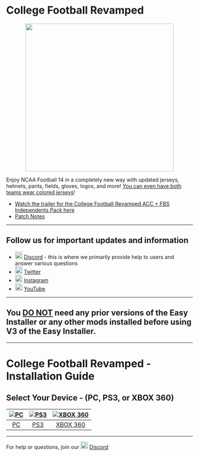 # College Football Revamped

<p align="center">
  <img width="400" src="https://github.com/cfbrevamped/CFBR/blob/master/assets/images/CFBR.png">
</p>

Enjoy NCAA Football 14 in a completely new way with updated jerseys, helmets, pants, fields, gloves, logos, and more! [You can even have both teams wear colored jerseys](https://raw.githubusercontent.com/cfbrevamped/CFBR/master/assets/images/Color_V_Color.jpg)!

- [Watch the trailer for the College Football Revamped ACC + FBS Independents Pack here](https://twitter.com/CFBRevamped/status/1307094068879597568)
- [Patch Notes](https://i.imgur.com/INAdo18.png)

---------
## Follow us for important updates and information
- <img width="20" src="https://logo-logos.com/wp-content/uploads/2018/03/Discord_icon.png"> [Discord](https://discord.com/invite/cfbr) - this is where we primarily provide help to users and answer various questions
- <img width="20" src="https://1000logos.net/wp-content/uploads/2017/06/Twitter-Logo.png"> [Twitter](https://twitter.com/CFBRevamped)
- <img width="20" src="https://icon-library.com/images/62-instagram-512.png"> [Instagram](https://www.instagram.com/cfbrevamped/)
- <img width="20" src="https://img.favpng.com/0/5/6/youtube-logo-png-favpng-9aSw7LevnfxZKMvi1vS7BATkQ.jpg"> [YouTube](https://www.youtube.com/channel/UCCY9bWCdGvitI2YyO5o4sQg?)
---------

## You <ins>DO NOT</ins> need any prior versions of the Easy Installer or any other mods installed before using V3 of the Easy Installer.

---------
# College Football Revamped - Installation Guide
## Select Your Device - (PC, PS3, or XBOX 360)
| [![PC](https://i.dlpng.com/static/png/6744788_preview.png)](https://github.com/cfbrevamped/CFBR/blob/master/PC/index.md)  | [![PS3](https://logonoid.com/images/playstation-3-logo.png)](https://github.com/cfbrevamped/CFBR/blob/master/PS3/index.md) | [![XBOX 360](https://i.pinimg.com/originals/79/48/90/794890a80e74dc1c0494d0cf2ecdc68b.png)](https://github.com/cfbrevamped/CFBR/blob/master/XBOX/index.md) |
|:---:|:---:|:---:|
| [PC](https://github.com/cfbrevamped/CFBR/blob/master/PC/index.md) | [PS3](https://github.com/cfbrevamped/CFBR/blob/master/PS3/index.md) | [XBOX 360](https://github.com/cfbrevamped/CFBR/blob/master/XBOX/index.md) |

---------
For help or questions, join our <img width="20" src="https://logo-logos.com/wp-content/uploads/2018/03/Discord_icon.png"> [Discord](https://discord.com/invite/cfbr)

